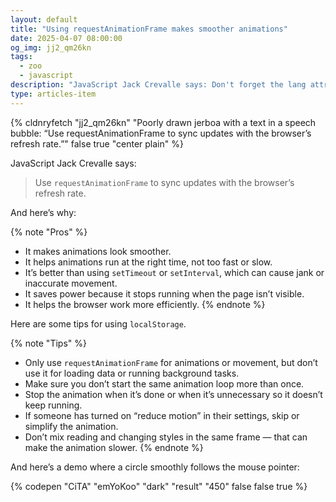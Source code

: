```yaml
---
layout: default
title: "Using requestAnimationFrame makes smoother animations"
date: 2025-04-07 08:00:00
og_img: jj2_qm26kn
tags:
  - zoo
  - javascript
description: "JavaScript Jack Crevalle says: Don't forget the lang attribute to define the default language."
type: articles-item
---
```


{% cldnryfetch "jj2_qm26kn" "Poorly drawn jerboa with a text in a speech bubble: “Use requestAnimationFrame to sync updates with the browser’s refresh rate.”" false true "center plain" %}

JavaScript Jack Crevalle says:

> Use `requestAnimationFrame` to sync updates with the browser’s refresh rate.

And here’s why:

{% note "Pros" %}
- It makes animations look smoother.
- It helps animations run at the right time, not too fast or slow.
- It’s better than using `setTimeout` or `setInterval`, which can cause jank or inaccurate movement.
- It saves power because it stops running when the page isn’t visible.
- It helps the browser work more efficiently.
{% endnote %}

Here are some tips for using `localStorage`.

{% note "Tips" %}
- Only use `requestAnimationFrame` for animations or movement, but don’t use it for loading data or running background tasks.
- Make sure you don’t start the same animation loop more than once.
- Stop the animation when it’s done or when it’s unnecessary so it doesn’t keep running.
- If someone has turned on “reduce motion” in their settings, skip or simplify the animation.
- Don’t mix reading and changing styles in the same frame — that can make the animation slower.
{% endnote %}

And here’s a demo where a circle smoothly follows the mouse pointer:

{% codepen "CiTA" "emYoKoo" "dark" "result" "450" false false true %}
